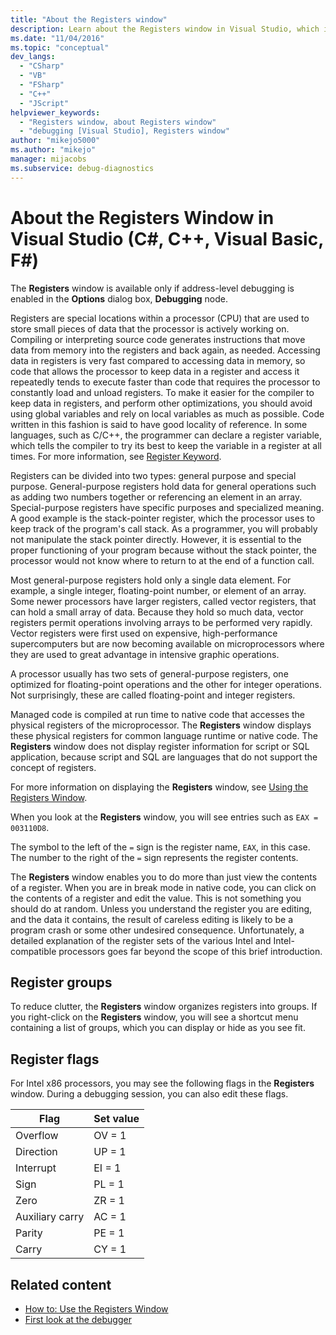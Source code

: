 ```yaml
---
title: "About the Registers window"
description: Learn about the Registers window in Visual Studio, which is available only if address-level debugging is enabled in the Options dialog box, Debugging node.
ms.date: "11/04/2016"
ms.topic: "conceptual"
dev_langs:
  - "CSharp"
  - "VB"
  - "FSharp"
  - "C++"
  - "JScript"
helpviewer_keywords:
  - "Registers window, about Registers window"
  - "debugging [Visual Studio], Registers window"
author: "mikejo5000"
ms.author: "mikejo"
manager: mijacobs
ms.subservice: debug-diagnostics
---
```

# About the Registers Window in Visual Studio (C#, C++, Visual Basic, F#)

The **Registers** window is available only if address-level debugging is enabled in the **Options** dialog box, **Debugging** node.

 Registers are special locations within a processor (CPU) that are used to store small pieces of data that the processor is actively working on. Compiling or interpreting source code generates instructions that move data from memory into the registers and back again, as needed. Accessing data in registers is very fast compared to accessing data in memory, so code that allows the processor to keep data in a register and access it repeatedly tends to execute faster than code that requires the processor to constantly load and unload registers. To make it easier for the compiler to keep data in registers, and perform other optimizations, you should avoid using global variables and rely on local variables as much as possible. Code written in this fashion is said to have good locality of reference. In some languages, such as C/C++, the programmer can declare a register variable, which tells the compiler to try its best to keep the variable in a register at all times. For more information, see [Register Keyword](/previous-versions/482s4fy9(v=vs.140)).

 Registers can be divided into two types: general purpose and special purpose. General-purpose registers hold data for general operations such as adding two numbers together or referencing an element in an array. Special-purpose registers have specific purposes and specialized meaning. A good example is the stack-pointer register, which the processor uses to keep track of the program's call stack. As a programmer, you will probably not manipulate the stack pointer directly. However, it is essential to the proper functioning of your program because without the stack pointer, the processor would not know where to return to at the end of a function call.

 Most general-purpose registers hold only a single data element. For example, a single integer, floating-point number, or element of an array. Some newer processors have larger registers, called vector registers, that can hold a small array of data. Because they hold so much data, vector registers permit operations involving arrays to be performed very rapidly. Vector registers were first used on expensive, high-performance supercomputers but are now becoming available on microprocessors where they are used to great advantage in intensive graphic operations.

 A processor usually has two sets of general-purpose registers, one optimized for floating-point operations and the other for integer operations. Not surprisingly, these are called floating-point and integer registers.

 Managed code is compiled at run time to native code that accesses the physical registers of the microprocessor. The **Registers** window displays these physical registers for common language runtime or native code. The **Registers** window does not display register information for script or SQL application, because script and SQL are languages that do not support the concept of registers.

 For more information on displaying the **Registers** window, see [Using the Registers Window](../debugger/how-to-use-the-registers-window.md).

 When you look at the **Registers** window, you will see entries such as `EAX = 003110D8`.

 The symbol to the left of the `=` sign is the register name, `EAX`, in this case. The number to the right of the `=` sign represents the register contents.

 The **Registers** window enables you to do more than just view the contents of a register. When you are in break mode in native code, you can click on the contents of a register and edit the value. This is not something you should do at random. Unless you understand the register you are editing, and the data it contains, the result of careless editing is likely to be a program crash or some other undesired consequence. Unfortunately, a detailed explanation of the register sets of the various Intel and Intel-compatible processors goes far beyond the scope of this brief introduction.

## Register groups

To reduce clutter, the **Registers** window organizes registers into groups. If you right-click on the **Registers** window, you will see a shortcut menu containing a list of groups, which you can display or hide as you see fit.

## Register flags

For Intel x86 processors, you may see the following flags in the **Registers** window. During a debugging session, you can also edit these flags.

|Flag|Set value|
|-|-|
|Overflow|OV = 1|
|Direction|UP = 1|
|Interrupt|EI = 1|
|Sign|PL = 1|
|Zero|ZR = 1|
|Auxiliary carry|AC = 1|
|Parity|PE = 1|
|Carry|CY = 1|

## Related content
- [How to: Use the Registers Window](../debugger/how-to-use-the-registers-window.md)
- [First look at the debugger](../debugger/debugger-feature-tour.md)